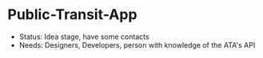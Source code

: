 # Public-Transit-App

* Status: Idea stage, have some contacts
* Needs: Designers, Developers, person with knowledge of the ATA's API 
